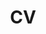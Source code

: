 ---
permalink: /cv/
title: "CV"
author_profile: true
redirect_from: 
  - /files/CV_NguyenThiXuanHong.pdf
---